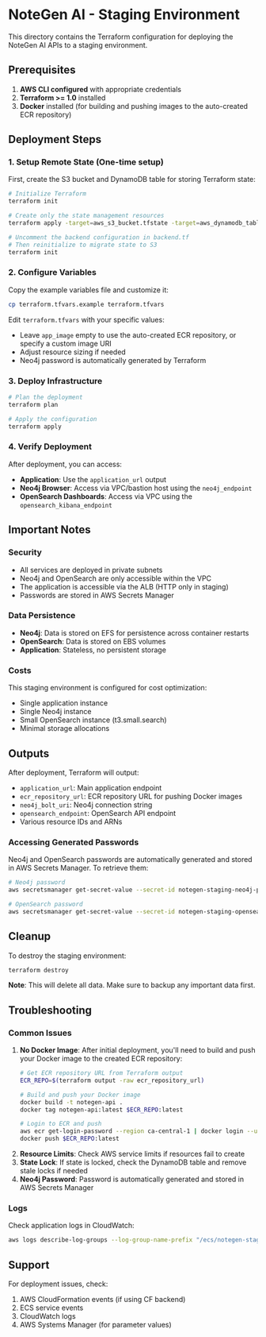 # NoteGen AI - Staging Environment

This directory contains the Terraform configuration for deploying the NoteGen AI APIs to a staging environment.

## Prerequisites

1. **AWS CLI configured** with appropriate credentials
2. **Terraform >= 1.0** installed
3. **Docker** installed (for building and pushing images to the auto-created ECR repository)

## Deployment Steps

### 1. Setup Remote State (One-time setup)

First, create the S3 bucket and DynamoDB table for storing Terraform state:

```bash
# Initialize Terraform
terraform init

# Create only the state management resources
terraform apply -target=aws_s3_bucket.tfstate -target=aws_dynamodb_table.tfstate_lock

# Uncomment the backend configuration in backend.tf
# Then reinitialize to migrate state to S3
terraform init
```

### 2. Configure Variables

Copy the example variables file and customize it:

```bash
cp terraform.tfvars.example terraform.tfvars
```

Edit `terraform.tfvars` with your specific values:
- Leave `app_image` empty to use the auto-created ECR repository, or specify a custom image URI
- Adjust resource sizing if needed
- Neo4j password is automatically generated by Terraform

### 3. Deploy Infrastructure

```bash
# Plan the deployment
terraform plan

# Apply the configuration
terraform apply
```

### 4. Verify Deployment

After deployment, you can access:
- **Application**: Use the `application_url` output
- **Neo4j Browser**: Access via VPC/bastion host using the `neo4j_endpoint`
- **OpenSearch Dashboards**: Access via VPC using the `opensearch_kibana_endpoint`

## Important Notes

### Security
- All services are deployed in private subnets
- Neo4j and OpenSearch are only accessible within the VPC
- The application is accessible via the ALB (HTTP only in staging)
- Passwords are stored in AWS Secrets Manager

### Data Persistence
- **Neo4j**: Data is stored on EFS for persistence across container restarts
- **OpenSearch**: Data is stored on EBS volumes
- **Application**: Stateless, no persistent storage

### Costs
This staging environment is configured for cost optimization:
- Single application instance
- Single Neo4j instance
- Small OpenSearch instance (t3.small.search)
- Minimal storage allocations

## Outputs

After deployment, Terraform will output:
- `application_url`: Main application endpoint
- `ecr_repository_url`: ECR repository URL for pushing Docker images
- `neo4j_bolt_uri`: Neo4j connection string
- `opensearch_endpoint`: OpenSearch API endpoint
- Various resource IDs and ARNs

### Accessing Generated Passwords

Neo4j and OpenSearch passwords are automatically generated and stored in AWS Secrets Manager. To retrieve them:

```bash
# Neo4j password
aws secretsmanager get-secret-value --secret-id notegen-staging-neo4j-password --query 'SecretString' --output text | jq -r '.password'

# OpenSearch password  
aws secretsmanager get-secret-value --secret-id notegen-staging-opensearch-password --query 'SecretString' --output text | jq -r '.password'
```

## Cleanup

To destroy the staging environment:

```bash
terraform destroy
```

**Note**: This will delete all data. Make sure to backup any important data first.

## Troubleshooting

### Common Issues

1. **No Docker Image**: After initial deployment, you'll need to build and push your Docker image to the created ECR repository:
   ```bash
   # Get ECR repository URL from Terraform output
   ECR_REPO=$(terraform output -raw ecr_repository_url)
   
   # Build and push your Docker image
   docker build -t notegen-api .
   docker tag notegen-api:latest $ECR_REPO:latest
   
   # Login to ECR and push
   aws ecr get-login-password --region ca-central-1 | docker login --username AWS --password-stdin $ECR_REPO
   docker push $ECR_REPO:latest
   ```
2. **Resource Limits**: Check AWS service limits if resources fail to create
3. **State Lock**: If state is locked, check the DynamoDB table and remove stale locks if needed
4. **Neo4j Password**: Password is automatically generated and stored in AWS Secrets Manager

### Logs

Check application logs in CloudWatch:
```bash
aws logs describe-log-groups --log-group-name-prefix "/ecs/notegen-staging"
```

## Support

For deployment issues, check:
1. AWS CloudFormation events (if using CF backend)
2. ECS service events
3. CloudWatch logs
4. AWS Systems Manager (for parameter values) 